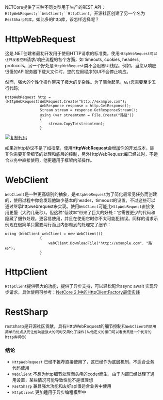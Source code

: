 NETCore提供了三种不同类型用于生产的REST API： `HttpWebRequest;``WebClient;``HttpClient`，开源社区创建了另一个名为`RestSharp的库`。如此多的http库，该怎样选择呢？

# HttpWebRequest

这是.NET创建者最初开发用于使用HTTP请求的标准类。使用`HttpWebRequest可以让开发者控制`请求/响应流程的各个方面，如 timeouts, cookies, headers, protocols。另一个好处是`HttpWebRequest`类不会阻塞UI线程。例如，当您从响应很慢的API服务器下载大文件时，您的应用程序的UI不会停止响应。

然而，强大的个性化操作带来了极大的复杂性。为了简单起见，`GET`您需要至少五行代码;



```
HttpWebRequest http = (HttpWebRequest)WebRequest.Create("http://example.com");
                WebResponse response = http.GetResponse();
                Stream stream = response.GetResponseStream();
                using (var streamtemn = File.Create("路径"))
                {
                    stream.CopyTo(streamtemn);
                }
```

[![复制代码](https://common.cnblogs.com/images/copycode.gif)](javascript:void(0);)

 

如果对http协议不是了如指掌，使用**HttpWebRequest**会增加你的开发成本，除非你需要非常细节的处理和底层的控制，另外HttpWebRequest库已经过时，不适合业务中直接使用，他更适用于框架内部操作。

#  WebClient

`WebClient`是一种更高级别的抽象，是`HttpWebRequest`为了简化最常见任务而创建的，使用过程中你会发现他缺少基本的header，timeoust的设置，不过这些可以通过继承httpwebrequest来实现。使用`WebClient`可能比`HttpWebRequest`直接使用更慢（大约几毫秒）。但这种“低效率”带来了巨大的好处：它需要更少的代码和隐藏了细节处理，更容易使用，并且在使用它时你不太可能犯错误。同样的请求示例现在很简单只需要两行而且内部周到的处理完了细节：

```
using (WebClient webClient = new WebClient())
                {
                    webClient.DownloadFile("http://example.com", "路径");
                }
```

# HttpClient

`HttpClient`提供强大的功能，提供了异步支持，可以轻松配合async await 实现异步请求，具体使用可参考：[NetCore 2.1中的HttpClientFactory最佳实践](https://www.cnblogs.com/xiaoliangge/p/9476568.html)

# **RestSharp**

 

restsharp是开源社区贡献，具有HttpWebRequest的细节控制和`WebClient的使用简单的优点从而让他功能强大的同时又简化了操作(从他定义的接口可以看出真是一个优秀的http库啊😊)`

### 结论

- `HttpWebRequest` 已经不推荐直接使用了，这已经作为底层机制，不适合业务代码使用
- `WebClient` 不想为http细节处理而头疼的coder而生，由于内部已经处理了通用设置，某些情况可能导致性能不是很理想
- `RestSharp` 兼具强大功能和友好api很适合业务中使用
- `HttpClient` 更加适用于异步编程模型中